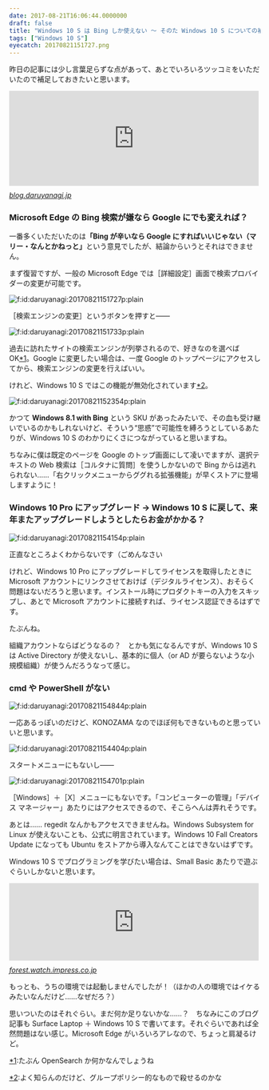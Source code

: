 ```yaml
---
date: 2017-08-21T16:06:44.0000000
draft: false
title: "Windows 10 S は Bing しか使えない ～ そのた Windows 10 S についての補足"
tags: ["Windows 10 S"]
eyecatch: 20170821151727.png
---
```

<p>昨日の記事には少し言葉足らずな点があって、あとでいろいろツッコミをいただいたので補足しておきたいと思います。</p><p><iframe src="https://hatenablog-parts.com/embed?url=http%3A%2F%2Fblog.daruyanagi.jp%2Fentry%2F2017%2F08%2F20%2F144645" title="Surface Laptop を買ったので、Windows 10 S 縛りで一週間頑張った - だるろぐ" class="embed-card embed-blogcard" scrolling="no" frameborder="0" style="display: block; width: 100%; height: 190px; max-width: 500px; margin: 10px 0px;"></iframe><cite class="hatena-citation"><a href="http://blog.daruyanagi.jp/entry/2017/08/20/144645">blog.daruyanagi.jp</a></cite><br />
</p>

<div class="section">
<h3>Microsoft Edge の Bing 検索が嫌なら Google にでも変えれば？</h3>
<p>一番多くいただいたのは<b>「Bing が辛いなら Google にすればいいじゃない（マリー・なんとかねっと」</b>という意見でしたが、結論からいうとそれはできません。</p><p>まず復習ですが、一般の Microsoft Edge では［詳細設定］画面で検索プロバイダーの変更が可能です。</p><p><span itemscope itemtype="http://schema.org/Photograph"><img src="20170821151727.png" alt="f:id:daruyanagi:20170821151727p:plain" title="f:id:daruyanagi:20170821151727p:plain" class="hatena-fotolife" itemprop="image"></span></p><p>［検索エンジンの変更］というボタンを押すと――</p><p><span itemscope itemtype="http://schema.org/Photograph"><img src="20170821151733.png" alt="f:id:daruyanagi:20170821151733p:plain" title="f:id:daruyanagi:20170821151733p:plain" class="hatena-fotolife" itemprop="image"></span></p><p>過去に訪れたサイトの検索エンジンが列挙されるので、好きなのを選べば OK<a href="#f-a9ddd10f" name="fn-a9ddd10f" title="たぶん OpenSearch か何かなんでしょうね">*1</a>。Google に変更したい場合は、一度 Google のトップページにアクセスしてから、検索エンジンの変更を行えばいい。</p><p>けれど、Windows 10 S ではこの機能が無効化されています<a href="#f-4b53a2f1" name="fn-4b53a2f1" title="よく知らんのだけど、グループポリシー的なもので殺せるのかな">*2</a>。</p><p><span itemscope itemtype="http://schema.org/Photograph"><img src="20170821152354.png" alt="f:id:daruyanagi:20170821152354p:plain" title="f:id:daruyanagi:20170821152354p:plain" class="hatena-fotolife" itemprop="image"></span></p><p>かつて <b>Windows 8.1 with Bing</b> という SKU があったみたいで、その血も受け継いでいるのかもしれないけど、そういう“思惑”で可能性を縛ろうとしているあたりが、Windows 10 S のわかりにくさにつながっていると思いますね。</p><p>ちなみに僕は既定のページを Google のトップ画面にして凌いでますが、選択テキストの Web 検索は［コルタナに質問］を使うしかないので Bing からは逃れられない……「右クリックメニューからググれる拡張機能」が早くストアに登場しますように！</p>

</div>
<div class="section">
<h3>Windows 10 Pro にアップグレード → Windows 10 S に戻して、来年またアップグレードしようとしたらお金がかかる？</h3>
<p><span itemscope itemtype="http://schema.org/Photograph"><img src="20170821154154.png" alt="f:id:daruyanagi:20170821154154p:plain" title="f:id:daruyanagi:20170821154154p:plain" class="hatena-fotolife" itemprop="image"></span></p><p>正直なところよくわからないです（ごめんなさい</p><p>けれど、Windows 10 Pro にアップグレードしてライセンスを取得したときに Microsoft アカウントにリンクさせておけば（デジタルライセンス）、おそらく問題はないだろうと思います。インストール時にプロダクトキーの入力をスキップし、あとで Microsoft アカウントに接続すれば、ライセンス認証できるはずです。</p><p>たぶんね。</p><p>組織アカウントならばどうなるの？　とかも気になるんですが、Windows 10 S は Active Directory が使えないし、基本的に個人（or AD が要らないような小規模組織）が使うんだろうなって感じ。</p>

</div>
<div class="section">
<h3>cmd や PowerShell がない</h3>
<p><span itemscope itemtype="http://schema.org/Photograph"><img src="20170821154844.png" alt="f:id:daruyanagi:20170821154844p:plain" title="f:id:daruyanagi:20170821154844p:plain" class="hatena-fotolife" itemprop="image"></span></p><p>一応あるっぽいのだけど、KONOZAMA なのでほぼ何もできないものと思っていいと思います。</p><p><span itemscope itemtype="http://schema.org/Photograph"><img src="20170821154404.png" alt="f:id:daruyanagi:20170821154404p:plain" title="f:id:daruyanagi:20170821154404p:plain" class="hatena-fotolife" itemprop="image"></span></p><p>スタートメニューにもないし――</p><p><span itemscope itemtype="http://schema.org/Photograph"><img src="20170821154701.png" alt="f:id:daruyanagi:20170821154701p:plain" title="f:id:daruyanagi:20170821154701p:plain" class="hatena-fotolife" itemprop="image"></span></p><p>［Windows］＋［X］メニューにもないです。「コンピューターの管理」「デバイス マネージャー」あたりにはアクセスできるので、そこらへんは弄れそうです。</p><p>あとは…… regedit なんかもアクセスできませんね。Windows Subsystem for Linux が使えないことも、公式に明言されています。Windows 10 Fall Creators Update になっても Ubuntu をストアから導入なんてことはできないはずです。</p><p>Windows 10 S でプログラミングを学びたい場合は、Small Basic あたりで遊ぶぐらいしかないと思います。</p><p><iframe src="https://hatenablog-parts.com/embed?url=http%3A%2F%2Fforest.watch.impress.co.jp%2Fdocs%2Fnews%2F1076082.html" title="Microsoft、「Small Basic」v1.3を“ストア”で公開 ～入門者向けプログラミング環境／アプリケーションアイコンを刷新。起動時にクイックガイドが表示するなどの改善も" class="embed-card embed-webcard" scrolling="no" frameborder="0" style="display: block; width: 100%; height: 155px; max-width: 500px; margin: 10px 0px;"></iframe><cite class="hatena-citation"><a href="http://forest.watch.impress.co.jp/docs/news/1076082.html">forest.watch.impress.co.jp</a></cite></p><p>もっとも、うちの環境では起動しませんでしたが！（ほかの人の環境ではイケるみたいなんだけど……なぜだろ？）</p><p>思いついたのはそれぐらい。まだ何か足りないかな……？　ちなみにこのブログ記事も Surface Laptop ＋ Windows 10 S で書いてます。それぐらいであれば全然問題はない感じ。Microsoft Edge がいろいろアレなので、ちょっと肩凝るけど。</p>

</div><div class="footnote">
<p class="footnote"><a href="#fn-a9ddd10f" name="f-a9ddd10f" class="footnote-number">*1</a><span class="footnote-delimiter">:</span><span class="footnote-text">たぶん OpenSearch か何かなんでしょうね</span></p>
<p class="footnote"><a href="#fn-4b53a2f1" name="f-4b53a2f1" class="footnote-number">*2</a><span class="footnote-delimiter">:</span><span class="footnote-text">よく知らんのだけど、グループポリシー的なもので殺せるのかな</span></p>
</div>